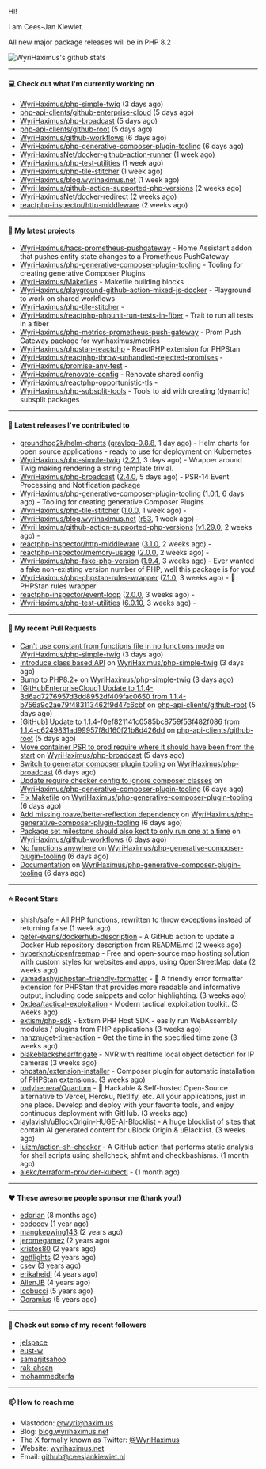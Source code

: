 Hi!

I am Cees-Jan Kiewiet.

All new major package releases will be in PHP 8.2

![WyriHaximus's github stats](https://github-readme-stats.vercel.app/api?username=WyriHaximus&show_icons=true)

---

#### 💻 Check out what I'm currently working on

- [WyriHaximus/php-simple-twig](https://github.com/WyriHaximus/php-simple-twig) (3 days ago)
- [php-api-clients/github-enterprise-cloud](https://github.com/php-api-clients/github-enterprise-cloud) (5 days ago)
- [WyriHaximus/php-broadcast](https://github.com/WyriHaximus/php-broadcast) (5 days ago)
- [php-api-clients/github-root](https://github.com/php-api-clients/github-root) (5 days ago)
- [WyriHaximus/github-workflows](https://github.com/WyriHaximus/github-workflows) (6 days ago)
- [WyriHaximus/php-generative-composer-plugin-tooling](https://github.com/WyriHaximus/php-generative-composer-plugin-tooling) (6 days ago)
- [WyriHaximusNet/docker-github-action-runner](https://github.com/WyriHaximusNet/docker-github-action-runner) (1 week ago)
- [WyriHaximus/php-test-utilities](https://github.com/WyriHaximus/php-test-utilities) (1 week ago)
- [WyriHaximus/php-tile-stitcher](https://github.com/WyriHaximus/php-tile-stitcher) (1 week ago)
- [WyriHaximus/blog.wyrihaximus.net](https://github.com/WyriHaximus/blog.wyrihaximus.net) (1 week ago)
- [WyriHaximus/github-action-supported-php-versions](https://github.com/WyriHaximus/github-action-supported-php-versions) (2 weeks ago)
- [WyriHaximusNet/docker-redirect](https://github.com/WyriHaximusNet/docker-redirect) (2 weeks ago)
- [reactphp-inspector/http-middleware](https://github.com/reactphp-inspector/http-middleware) (2 weeks ago)

---

#### 🌱 My latest projects

- [WyriHaximus/hacs-prometheus-pushgateway](https://github.com/WyriHaximus/hacs-prometheus-pushgateway) - Home Assistant addon that pushes entity state changes to a Prometheus PushGateway
- [WyriHaximus/php-generative-composer-plugin-tooling](https://github.com/WyriHaximus/php-generative-composer-plugin-tooling) - Tooling for creating generative Composer Plugins
- [WyriHaximus/Makefiles](https://github.com/WyriHaximus/Makefiles) - Makefile building blocks
- [WyriHaximus/playground-github-action-mixed-js-docker](https://github.com/WyriHaximus/playground-github-action-mixed-js-docker) - Playground to work on shared workflows
- [WyriHaximus/php-tile-stitcher](https://github.com/WyriHaximus/php-tile-stitcher) - 
- [WyriHaximus/reactphp-phpunit-run-tests-in-fiber](https://github.com/WyriHaximus/reactphp-phpunit-run-tests-in-fiber) - Trait to run all tests in a fiber
- [WyriHaximus/php-metrics-prometheus-push-gateway](https://github.com/WyriHaximus/php-metrics-prometheus-push-gateway) - Prom Push Gateway package for wyrihaximus/metrics
- [WyriHaximus/phpstan-reactphp](https://github.com/WyriHaximus/phpstan-reactphp) - ReactPHP extension for PHPStan
- [WyriHaximus/reactphp-throw-unhandled-rejected-promises](https://github.com/WyriHaximus/reactphp-throw-unhandled-rejected-promises) - 
- [WyriHaximus/promise-any-test](https://github.com/WyriHaximus/promise-any-test) - 
- [WyriHaximus/renovate-config](https://github.com/WyriHaximus/renovate-config) - Renovate shared config
- [WyriHaximus/reactphp-opportunistic-tls](https://github.com/WyriHaximus/reactphp-opportunistic-tls) - 
- [WyriHaximus/php-subsplit-tools](https://github.com/WyriHaximus/php-subsplit-tools) - Tools to aid with creating (dynamic) subsplit packages

---

#### 🔭 Latest releases I've contributed to

- [groundhog2k/helm-charts](https://github.com/groundhog2k/helm-charts) ([graylog-0.8.8](https://github.com/groundhog2k/helm-charts/releases/tag/graylog-0.8.8), 1 day ago) - Helm charts for open source applications - ready to use for deployment on Kubernetes
- [WyriHaximus/php-simple-twig](https://github.com/WyriHaximus/php-simple-twig) ([2.2.1](https://github.com/WyriHaximus/php-simple-twig/releases/tag/2.2.1), 3 days ago) - Wrapper around Twig making rendering a string template trivial.
- [WyriHaximus/php-broadcast](https://github.com/WyriHaximus/php-broadcast) ([2.4.0](https://github.com/WyriHaximus/php-broadcast/releases/tag/2.4.0), 5 days ago) - PSR-14 Event Processing and Notification package
- [WyriHaximus/php-generative-composer-plugin-tooling](https://github.com/WyriHaximus/php-generative-composer-plugin-tooling) ([1.0.1](https://github.com/WyriHaximus/php-generative-composer-plugin-tooling/releases/tag/1.0.1), 6 days ago) - Tooling for creating generative Composer Plugins
- [WyriHaximus/php-tile-stitcher](https://github.com/WyriHaximus/php-tile-stitcher) ([1.0.0](https://github.com/WyriHaximus/php-tile-stitcher/releases/tag/1.0.0), 1 week ago) - 
- [WyriHaximus/blog.wyrihaximus.net](https://github.com/WyriHaximus/blog.wyrihaximus.net) ([r53](https://github.com/WyriHaximus/blog.wyrihaximus.net/releases/tag/r53), 1 week ago) - 
- [WyriHaximus/github-action-supported-php-versions](https://github.com/WyriHaximus/github-action-supported-php-versions) ([v1.29.0](https://github.com/WyriHaximus/github-action-supported-php-versions/releases/tag/v1.29.0), 2 weeks ago) - 
- [reactphp-inspector/http-middleware](https://github.com/reactphp-inspector/http-middleware) ([3.1.0](https://github.com/reactphp-inspector/http-middleware/releases/tag/3.1.0), 2 weeks ago) - 
- [reactphp-inspector/memory-usage](https://github.com/reactphp-inspector/memory-usage) ([2.0.0](https://github.com/reactphp-inspector/memory-usage/releases/tag/2.0.0), 2 weeks ago) - 
- [WyriHaximus/php-fake-php-version](https://github.com/WyriHaximus/php-fake-php-version) ([1.9.4](https://github.com/WyriHaximus/php-fake-php-version/releases/tag/1.9.4), 3 weeks ago) - Ever wanted a fake non-existing version number of PHP, well this package is for you!
- [WyriHaximus/php-phpstan-rules-wrapper](https://github.com/WyriHaximus/php-phpstan-rules-wrapper) ([7.1.0](https://github.com/WyriHaximus/php-phpstan-rules-wrapper/releases/tag/7.1.0), 3 weeks ago) - 🌯 PHPStan rules wrapper
- [reactphp-inspector/event-loop](https://github.com/reactphp-inspector/event-loop) ([2.0.0](https://github.com/reactphp-inspector/event-loop/releases/tag/2.0.0), 3 weeks ago) - 
- [WyriHaximus/php-test-utilities](https://github.com/WyriHaximus/php-test-utilities) ([6.0.10](https://github.com/WyriHaximus/php-test-utilities/releases/tag/6.0.10), 3 weeks ago) - 

---

#### 🔨 My recent Pull Requests

- [Can&#39;t use constant from functions file in no functions mode](https://github.com/WyriHaximus/php-simple-twig/pull/73) on [WyriHaximus/php-simple-twig](https://github.com/WyriHaximus/php-simple-twig) (3 days ago)
- [Introduce class based API](https://github.com/WyriHaximus/php-simple-twig/pull/72) on [WyriHaximus/php-simple-twig](https://github.com/WyriHaximus/php-simple-twig) (3 days ago)
- [Bump to PHP8.2&#43;](https://github.com/WyriHaximus/php-simple-twig/pull/71) on [WyriHaximus/php-simple-twig](https://github.com/WyriHaximus/php-simple-twig) (3 days ago)
- [[GitHubEnterpriseCloud] Update to 1.1.4-3d6ad7276957d3dd8952df409fac0650 from 1.1.4-b756a9c2ae79f483113462f9d47c6cbf](https://github.com/php-api-clients/github-root/pull/1314) on [php-api-clients/github-root](https://github.com/php-api-clients/github-root) (5 days ago)
- [[GitHub] Update to 1.1.4-f0ef821141c0585bc8759f53f482f086 from 1.1.4-c6249831ad99957f8d160f21b8d426dd](https://github.com/php-api-clients/github-root/pull/1313) on [php-api-clients/github-root](https://github.com/php-api-clients/github-root) (5 days ago)
- [Move container PSR to prod require where it should have been from the start](https://github.com/WyriHaximus/php-broadcast/pull/286) on [WyriHaximus/php-broadcast](https://github.com/WyriHaximus/php-broadcast) (5 days ago)
- [Switch to generator composer plugin tooling](https://github.com/WyriHaximus/php-broadcast/pull/285) on [WyriHaximus/php-broadcast](https://github.com/WyriHaximus/php-broadcast) (6 days ago)
- [Update require checker config to ignore composer classes](https://github.com/WyriHaximus/php-generative-composer-plugin-tooling/pull/16) on [WyriHaximus/php-generative-composer-plugin-tooling](https://github.com/WyriHaximus/php-generative-composer-plugin-tooling) (6 days ago)
- [Fix Makefile](https://github.com/WyriHaximus/php-generative-composer-plugin-tooling/pull/15) on [WyriHaximus/php-generative-composer-plugin-tooling](https://github.com/WyriHaximus/php-generative-composer-plugin-tooling) (6 days ago)
- [Add missing roave/better-reflection dependency](https://github.com/WyriHaximus/php-generative-composer-plugin-tooling/pull/13) on [WyriHaximus/php-generative-composer-plugin-tooling](https://github.com/WyriHaximus/php-generative-composer-plugin-tooling) (6 days ago)
- [Package set milestone should also kept to only run one at a time](https://github.com/WyriHaximus/github-workflows/pull/44) on [WyriHaximus/github-workflows](https://github.com/WyriHaximus/github-workflows) (6 days ago)
- [No functions anywhere](https://github.com/WyriHaximus/php-generative-composer-plugin-tooling/pull/12) on [WyriHaximus/php-generative-composer-plugin-tooling](https://github.com/WyriHaximus/php-generative-composer-plugin-tooling) (6 days ago)
- [Documentation](https://github.com/WyriHaximus/php-generative-composer-plugin-tooling/pull/11) on [WyriHaximus/php-generative-composer-plugin-tooling](https://github.com/WyriHaximus/php-generative-composer-plugin-tooling) (6 days ago)

---

#### ⭐ Recent Stars

- [shish/safe](https://github.com/shish/safe) - All PHP functions, rewritten to throw exceptions instead of returning false (1 week ago)
- [peter-evans/dockerhub-description](https://github.com/peter-evans/dockerhub-description) - A GitHub action to update a Docker Hub repository description from README.md (2 weeks ago)
- [hyperknot/openfreemap](https://github.com/hyperknot/openfreemap) - Free and open-source map hosting solution with custom styles for websites and apps, using OpenStreetMap data (2 weeks ago)
- [yamadashy/phpstan-friendly-formatter](https://github.com/yamadashy/phpstan-friendly-formatter) - 🤝 A friendly error formatter extension for PHPStan that provides more readable and informative output, including code snippets and color highlighting. (3 weeks ago)
- [0xdea/tactical-exploitation](https://github.com/0xdea/tactical-exploitation) - Modern tactical exploitation toolkit. (3 weeks ago)
- [extism/php-sdk](https://github.com/extism/php-sdk) - Extism PHP Host SDK - easily run WebAssembly modules / plugins from PHP applications (3 weeks ago)
- [nanzm/get-time-action](https://github.com/nanzm/get-time-action) - Get the time in the specified time zone (3 weeks ago)
- [blakeblackshear/frigate](https://github.com/blakeblackshear/frigate) - NVR with realtime local object detection for IP cameras (3 weeks ago)
- [phpstan/extension-installer](https://github.com/phpstan/extension-installer) - Composer plugin for automatic installation of PHPStan extensions. (3 weeks ago)
- [rodyherrera/Quantum](https://github.com/rodyherrera/Quantum) - 🚀 Hackable &amp; Self-hosted Open-Source alternative to Vercel, Heroku, Netlify, etc. All your applications, just in one place. Develop and deploy with your favorite tools, and enjoy continuous deployment with GitHub.  (3 weeks ago)
- [laylavish/uBlockOrigin-HUGE-AI-Blocklist](https://github.com/laylavish/uBlockOrigin-HUGE-AI-Blocklist) - A huge blocklist of sites that contain AI generated content for uBlock Origin &amp; uBlacklist. (3 weeks ago)
- [luizm/action-sh-checker](https://github.com/luizm/action-sh-checker) - A GitHub action that performs static analysis for shell scripts using shellcheck, shfmt and checkbashisms. (1 month ago)
- [alekc/terraform-provider-kubectl](https://github.com/alekc/terraform-provider-kubectl) -  (1 month ago)

---

#### ❤️ These awesome people sponsor me (thank you!)

- [edorian](https://github.com/edorian) (8 months ago)
- [codecov](https://github.com/codecov) (1 year ago)
- [mangkepwing143](https://github.com/mangkepwing143) (2 years ago)
- [jeromegamez](https://github.com/jeromegamez) (2 years ago)
- [kristos80](https://github.com/kristos80) (2 years ago)
- [getflights](https://github.com/getflights) (2 years ago)
- [csev](https://github.com/csev) (3 years ago)
- [erikaheidi](https://github.com/erikaheidi) (4 years ago)
- [AllenJB](https://github.com/AllenJB) (4 years ago)
- [lcobucci](https://github.com/lcobucci) (5 years ago)
- [Ocramius](https://github.com/Ocramius) (5 years ago)

---

#### 👯 Check out some of my recent followers

- [jelspace](https://github.com/jelspace)
- [eust-w](https://github.com/eust-w)
- [samarjitsahoo](https://github.com/samarjitsahoo)
- [rak-ahsan](https://github.com/rak-ahsan)
- [mohammedterfa](https://github.com/mohammedterfa)

---

#### 📫 How to reach me

- Mastodon: [@wyri@haxim.us](https://toot-toot.wyrihaxim.us/@wyri)
- Blog: [blog.wyrihaximus.net](https://blog.wyrihaximus.net/)
- The X formally known as Twitter: [@WyriHaximus](https://twitter.com/WyriHaximus)
- Website: [wyrihaximus.net](https://wyrihaximus.net/)
- Email: [github@ceesjankiewiet.nl](mailto:github@ceesjankiewiet.nl)
